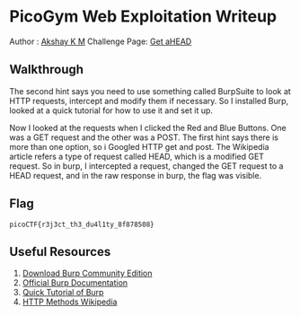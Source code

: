 # PicoGym Web Exploitation Writeup
Author : [Akshay K M](https://github.com/akshaymurali01)
Challenge Page: [Get aHEAD](http://mercury.picoctf.net:34561/)
## Walkthrough
The second hint says you need to use something called BurpSuite to look at HTTP requests, intercept and modify them if necessary. So I installed Burp, looked at a quick tutorial for how to use it and set it up.

Now I looked at the requests when I clicked the Red and Blue Buttons. One was a GET request and the other was a POST. The first hint says there is more than one option, so i Googled HTTP get and post. The Wikipedia article refers a type of request called HEAD, which is a modified GET request. So in burp, I intercepted a request, changed the GET request to a HEAD request, and in the raw response in burp, the flag was visible.
## Flag
``picoCTF{r3j3ct_th3_du4l1ty_8f878508}``
## Useful Resources

1. [Download Burp Community Edition](https://portswigger.net/burp/communitydownload)
2. [Official Burp Documentation](https://portswigger.net/burp/documentation/contents)
3. [Quick Tutorial of Burp](https://www.hacker101.com/sessions/burp101.html)
4. [HTTP Methods Wikipedia](https://en.wikipedia.org/wiki/Hypertext_Transfer_Protocol#Request_methods)


